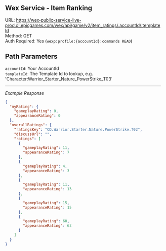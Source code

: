 ## Wex Service - Item Ranking

URL: https://wex-public-service-live-prod.ol.epicgames.com/wex/api/game/v2/item_ratings/:accountId/:templateId \
Method: GET \
Auth Required: Yes (`wexp:profile:{accountId}:commands READ`)

## Path Parameters

`accountId`: Your AccountId <br/>
`templateId`: The Template Id to lookup, e.g. 'Character:Warrior_Starter_Nature_PowerStrike_T03'

---

_Example Response_

```json
{
  "myRating": {
    "gameplayRating": 0,
    "appearanceRating": 0
  },
  "overallRatings": {
    "ratingsKey": "CD.Warrior.Starter.Nature.PowerStrike.T02",
    "discussUrl": "",
    "ratings": [
      {
        "gameplayRating": 11,
        "appearanceRating": 7
      },
      {
        "gameplayRating": 4,
        "appearanceRating": 3
      },
      {
        "gameplayRating": 11,
        "appearanceRating": 13
      },
      {
        "gameplayRating": 15,
        "appearanceRating": 15
      },
      {
        "gameplayRating": 60,
        "appearanceRating": 63
      }
    ]
  }
}
```
